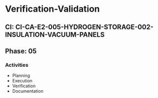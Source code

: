 # Verification-Validation

## CI: CI-CA-E2-005-HYDROGEN-STORAGE-002-INSULATION-VACUUM-PANELS
## Phase: 05

### Activities
- Planning
- Execution
- Verification
- Documentation
